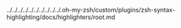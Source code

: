 ../../../../../../../../../../.oh-my-zsh/custom/plugins/zsh-syntax-highlighting/docs/highlighters/root.md